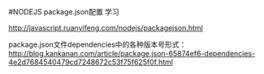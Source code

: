 #NODEJS package.json配置 学习

http://javascript.ruanyifeng.com/nodejs/packagejson.html

package.json文件dependencies中的各种版本号形式：
http://blog.kankanan.com/article/package.json-65874ef6-dependencies-4e2d7684540479cd7248672c53f75f625f0f.html
